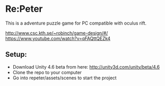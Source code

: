 # Re:Peter

This is a adventure puzzle game for PC compatible with oculus rift. 

http://www.csc.kth.se/~robinch/game-design/#/
https://www.youtube.com/watch?v=qFAQttQEZk4

## Setup:

- Download Unity 4.6 beta from here: http://unity3d.com/unity/beta/4.6
- Clone the repo to your computer
- Go into repeter/assets/scenes to start the project

